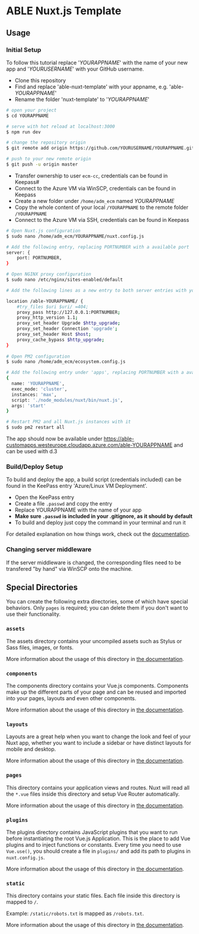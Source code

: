 # ABLE Nuxt.js Template

## Usage

### Initial Setup

To follow this tutorial replace '_YOURAPPNAME_' with the name of your new app and '_YOURUSERNAME_' with your GitHub username.

* Clone this repository
* Find and replace 'able-nuxt-template' with your appname, e.g. 'able-_YOURAPPNAME_'
* Rename the folder 'nuxt-template' to '_YOURAPPNAME_'

```bash
# open your project
$ cd YOURAPPNAME

# serve with hot reload at localhost:3000
$ npm run dev

# change the repository origin
$ git remote add origin https://github.com/YOURUSERNAME/YOURAPPNAME.git

# push to your new remote origin
$ git push -u origin master
```

* Transfer ownership to user `ecm-cc`, credentials can be found in Keepass#
* Connect to the Azure VM via WinSCP, credentials can be found in Keepass
* Create a new folder under `/home/adm_ecm` named _YOURAPPNAME_
* Copy the whole content of your local `/YOURAPPNAME` to the remote folder `/YOURAPPNAME`
* Connect to the Azure VM via SSH, credentials can be found in Keepass

```bash
# Open Nuxt.js configuration
$ sudo nano /home/adm_ecm/YOURAPPNAME/nuxt.config.js

# Add the following entry, replacing PORTNUMBER with a available port
server: {
    port: PORTNUMBER,
}

# Open NGINX proxy configuration
$ sudo nano /etc/nginx/sites-enabled/default

# Add the following lines as a new entry to both server entries with your chosen port

location /able-YOURAPPNAME/ {
    #try_files $uri $uri/ =404;
    proxy_pass http://127.0.0.1:PORTNUMBER;
    proxy_http_version 1.1;
    proxy_set_header Upgrade $http_upgrade;
    proxy_set_header Connection 'upgrade';
    proxy_set_header Host $host;
    proxy_cache_bypass $http_upgrade;
}
	
# Open PM2 configuration
$ sudo nano /home/adm_ecm/ecosystem.config.js

# Add the following entry under 'apps', replacing PORTNUMBER with a available port
{
  name: 'YOURAPPNAME',
  exec_mode: 'cluster',
  instances: 'max',
  script: './node_modules/nuxt/bin/nuxt.js',
  args: 'start'
}

# Restart PM2 and all Nuxt.js instances with it
$ sudo pm2 restart all
```

The app should now be available under https://able-customapps.westeurope.cloudapp.azure.com/able-YOURAPPNAME and can be used with d.3

### Build/Deploy Setup
To build and deploy the app, a build script (credentials included) can be found in the KeePass entry 'Azure/Linux VM Deployment'.

* Open the KeePass entry
* Create a file `.passwd` and copy the entry
* Replace YOURAPPNAME with the name of your app
* **Make sure `.passwd` is included in your .gitignore, as it should by default**
* To build and deploy just copy the command in your terminal and run it

For detailed explanation on how things work, check out the [documentation](https://nuxtjs.org).

### Changing server middleware

If the server middleware is changed, the corresponding files need to be transfered "by hand" via WinSCP onto the machine.

## Special Directories

You can create the following extra directories, some of which have special behaviors. Only `pages` is required; you can delete them if you don't want to use their functionality.

### `assets`

The assets directory contains your uncompiled assets such as Stylus or Sass files, images, or fonts.

More information about the usage of this directory in [the documentation](https://nuxtjs.org/docs/2.x/directory-structure/assets).

### `components`

The components directory contains your Vue.js components. Components make up the different parts of your page and can be reused and imported into your pages, layouts and even other components.

More information about the usage of this directory in [the documentation](https://nuxtjs.org/docs/2.x/directory-structure/components).

### `layouts`

Layouts are a great help when you want to change the look and feel of your Nuxt app, whether you want to include a sidebar or have distinct layouts for mobile and desktop.

More information about the usage of this directory in [the documentation](https://nuxtjs.org/docs/2.x/directory-structure/layouts).


### `pages`

This directory contains your application views and routes. Nuxt will read all the `*.vue` files inside this directory and setup Vue Router automatically.

More information about the usage of this directory in [the documentation](https://nuxtjs.org/docs/2.x/get-started/routing).

### `plugins`

The plugins directory contains JavaScript plugins that you want to run before instantiating the root Vue.js Application. This is the place to add Vue plugins and to inject functions or constants. Every time you need to use `Vue.use()`, you should create a file in `plugins/` and add its path to plugins in `nuxt.config.js`.

More information about the usage of this directory in [the documentation](https://nuxtjs.org/docs/2.x/directory-structure/plugins).

### `static`

This directory contains your static files. Each file inside this directory is mapped to `/`.

Example: `/static/robots.txt` is mapped as `/robots.txt`.

More information about the usage of this directory in [the documentation](https://nuxtjs.org/docs/2.x/directory-structure/static).
